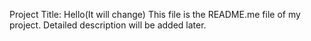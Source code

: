 Project Title: Hello(It will change)
This file is the README.me file of my project. Detailed description will be added later.
